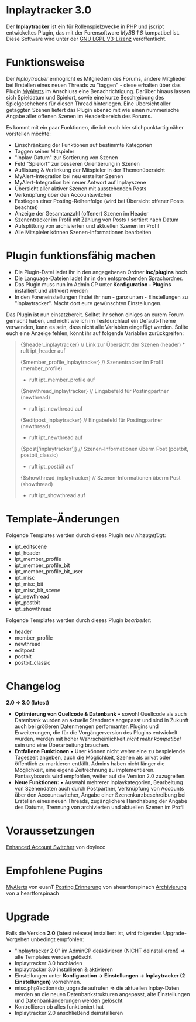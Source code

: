 # Inplaytracker 3.0
Der <strong>Inplaytracker</strong> ist ein für Rollenspielzwecke in PHP und jscript entwickeltes Plugin, das mit der Forensoftware <em>MyBB 1.8</em> kompatibel ist. Diese Software wird unter der <a href="https://www.gnu.de/documents/lgpl-3.0.de.html" target="_blank">GNU LGPL V3-Lizenz</a> veröffentlicht. 

# Funktionsweise
Der <em>Inplaytracker</em> ermöglicht es Mitgliedern des Forums, andere Mitglieder bei Erstellen eines neuen Threads zu "taggen" - diese erhalten über das Plugin <a href="https://github.com/MyBBStuff/MyAlerts" target="_blank">MyAlerts</a> im Anschluss eine Benachrichtigung. Darüber hinaus lassen sich Spieldatum und Spielort, sowie eine kurze Beschreibung des Spielgeschehens für diesen Thread hinterlegen. Eine Übersicht aller getaggten Szenen liefert das Plugin ebenso mit wie einen nummerische Angabe aller offenen Szenen im Headerbereich des Forums.

Es kommt mit ein paar Funktionen, die ich euch hier stichpunktartig näher vorstellen möchte:

<ul>
<li> Einschränkung der Funktionen auf bestimmte Kategorien
<li> Taggen seiner Mitspieler
<li> "Inplay-Datum" zur Sortierung von Szenen
<li> Feld "Spielort" zur besseren Orientierung in Szenen
<li> Auflistung & Verlinkung der Mitspieler in der Themenübersicht
<li> MyAlert-Integration bei neu erstellter Szenen
<li> MyAlert-Integration bei neuer Antwort auf Inplayszene
<li> Übersicht aller aktiver Szenen mit ausstehenden Posts
<li>Verknüpfung über den Accountswitcher
<li> Festlegen einer Posting-Reihenfolge (wird bei Übersicht offener Posts beachtet)
<li> Anzeige der Gesamtanzahl (offener) Szenen im Header
<li> Szenentracker im Profil mit Zählung von Posts / sortiert nach Datum 
<li> Aufsplittung von archivierten und aktuellen Szenen im Profil
<li> Alle Mitspieler können Szenen-Informationen bearbeiten
</ul>

# Plugin funktionsfähig machen
<ul>
<li>Die Plugin-Datei ladet ihr in den angegebenen Ordner <b>inc/plugins</b> hoch.
<li>Die Language-Dateien ladet ihr in den entsprechenden Sprachordner.
<li>Das Plugin muss nun im Admin CP unter <b>Konfiguration - Plugins</b> installiert und aktiviert werden
<li>In den Foreneinstellungen findet ihr nun - ganz unten - Einstellungen zu "Inplaytracker". Macht dort eure gewünschten Einstellungen.
</ul>

Das Plugin ist nun einsatzbereit. Solltet ihr schon einiges an eurem Forum gemacht haben, und nicht wie ich im Testdurchlauf ein Default-Theme verwenden, kann es sein, dass nicht alle Variablen eingefügt werden. Sollte euch eine Anzeige fehlen, könnt ihr auf folgende Variablen zurückgreifen:

<blockquote>{$header_inplaytracker}  // Link zur Übersicht der Szenen (header)
* ruft ipt_header auf

{$member_profile_inplaytracker} // Szenentracker im Profil (member_profile)
* ruft ipt_member_profile auf

{$newthread_inplaytracker} // Eingabefeld für Postingpartner (newthread)
* ruft ipt_newthread auf

{$editpost_inplaytracker} // Eingabefeld für Postingpartner (newthread)
* ruft ipt_newthread auf

{$post['inplaytracker']} // Szenen-Informationen überm Post (postbit, postbit_classic)
* ruft ipt_postbit auf

{$showthread_inplaytracker} // Szenen-Informationen überm Post (showthread)
* ruft ipt_showthread auf</blockquote>

# Template-Änderungen
Folgende Templates werden durch dieses Plugin <i>neu hinzugefügt</i>:

<ul>
<li>ipt_editscene
<li>ipt_header
<li>ipt_member_profile
<li>ipt_member_profile_bit
<li>ipt_member_profile_bit_user
<li>ipt_misc
<li>ipt_misc_bit 
<li>ipt_misc_bit_scene 
<li>ipt_newthread 
<li>ipt_postbit
<li>ipt_showthread
</ul>

Folgende Templates werden durch dieses Plugin <i>bearbeitet</i>:
<ul>
<li>header
<li>member_profile
<li>newthread
<li>editpost
<li>postbit
<li>postbit_classic
</ul>


# Changelog 
<strong>2.0 => 3.0 (latest)</strong>

- <strong>Optimierung von Quellcode & Datenbank</strong> &bull; sowohl Quellcode als auch Datenbank wurden an aktuelle Standards angepasst und sind in Zukunft auch bei größeren Datenmengen performanter. Plugins und Erweiterungen, die für die Vorgängerversion des Plugins entwickelt wurden, werden mit hoher Wahrscheinlichkeit <em>nicht mehr kompatibel</em> sein und eine Überarbeitung brauchen.
- <strong>Entfallene Funktionen</strong> &bull; User können nicht weiter eine zu bespielende Tageszeit angeben, auch die Möglichkeit, Szenen als privat oder öffentlich zu markieren entfällt. Admins haben nicht länger die Möglichkeit, eine eigene Zeitrechnung zu implementieren. Fantasyboards wird empfohlen, weiter auf die Version 2.0 zuzugreifen.
- <strong>Neue Funktionen:</strong> &bull; Auswahl mehrerer Inplaykategorien, Bearbeitung von Szenendaten auch durch Postpartner, Verknüpfung von Accounts über den Accountswitcher, Angabe einer Szenenkurzbeschreibung bei Erstellen eines neuen Threads, zugänglichere Handhabung der Angabe des Datums, Trennung von archivierten und aktuellen Szenen im Profil



# Voraussetzungen
<a href="http://doylecc.altervista.org/bb/downloads.php?dlid=4&cat=1" target="_blank">Enhanced Account Switcher</a> von doylecc<br />

# Empfohlene Pugins
<a href="https://github.com/MyBBStuff/MyAlerts" target="_blank">MyAlerts</a> von euanT
<a href="https://github.com/aheartforspinach/Posting-Erinnerung" target="_blank">Posting Erinnerung</a> von aheartforspinach
<a href="https://github.com/aheartforspinach/Archivierung">Archivierung</a> von a heartforspinach

# Upgrade
Falls die Version <strong>2.0</strong> (latest release) installiert ist, wird folgendes Upgrade-Vorgehen unbedingt empfohlen:

- "Inplaytracker 2.0" im AdminCP deaktivieren (NICHT deinstallieren!) => alte Templates werden gelöscht
- Inplaytracker 3.0 hochladen
- Inplaytracker 3.0 installieren & aktivieren
- Einstellungen unter <b>Konfiguration -> Einstellungen -> Inplaytracker (2 Einstellungen)</b> vornehmen. 
- misc.php?action=do_upgrade aufrufen => die aktuellen Inplay-Daten werden an die neuen Datenbankstrukturen angepasst, alte Einstellungen und Datenbankänderungen werden gelöscht
- Kontrollieren ob alles funktioniert hat
- Inplaytracker 2.0 anschließend deinstallieren
